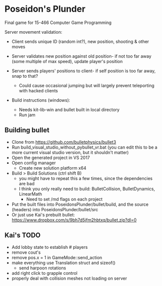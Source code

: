 # Poseidon's Plunder
Final game for 15-466 Computer Game Programming

Server movement validation:
- Client sends unique ID (random int?), new position, shooting & other moves
- Server validates new position against old position- if not too far away (some multiple of max speed), update player's position
- Server sends players' positions to client- if self position is too far away, snap to that?
	- Could cause occasional jumping but will largely prevent teleporting with hacked clients

- Build instructions (windows):
	- Needs kit-lib-win and bullet built in local directory
	- Run jam

## Building bullet
- Clone from https://github.com/bulletphysics/bullet3
- Run build_visual_studio_without_pybullet_vr.bat (you can edit this to be a more current visual studio version, but it shouldn't matter)
- Open the generated project in VS 2017
- Open config manager
	- Create new solution platform x64
- Build > Build Solutions (ctrl shift B)
	- you might have to repeat this a few times, since the dependencies are bad
	- I think you only really need to build: BulletCollision, BulletDynamics, LinearMath
		- Need to set /md flags on each project
- Put the built files into PoseidonsPlunder/bullet/build, and the source (headers) into PoseidonsPlunder/bullet/src
- Or just use Kai's prebuilt bullet: https://www.dropbox.com/s/9bh7d5jfm2hbtxq/bullet.zip?dl=0

## Kai's TODO
- Add lobby state to establish # players
- remove cout's
- remove pos.x = 1 in GameMode::send_action
- make everything use Translation struct and sizeof()
	- send harpoon rotations
- add right click to grapple control
- properly deal with collision meshes not loading on server